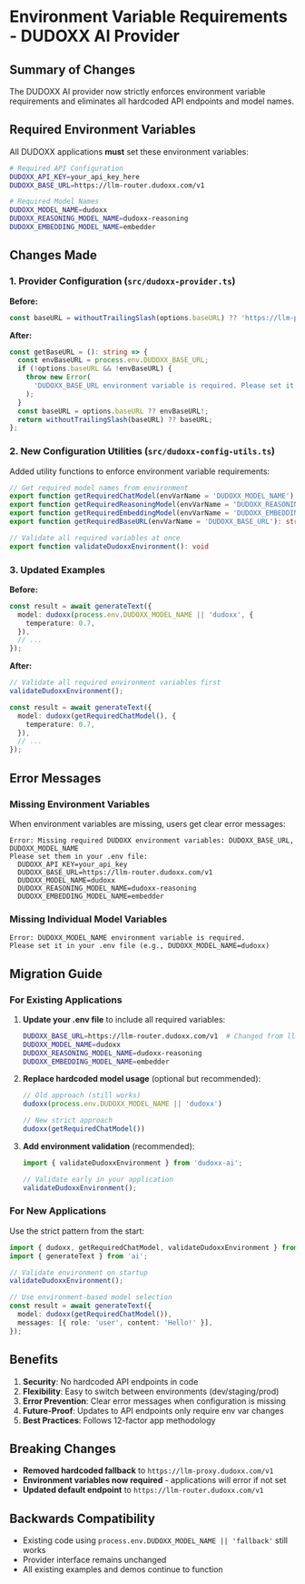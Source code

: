 # Environment Variable Requirements - DUDOXX AI Provider

## Summary of Changes

The DUDOXX AI provider now strictly enforces environment variable requirements and eliminates all hardcoded API endpoints and model names.

## Required Environment Variables

All DUDOXX applications **must** set these environment variables:

```bash
# Required API Configuration
DUDOXX_API_KEY=your_api_key_here
DUDOXX_BASE_URL=https://llm-router.dudoxx.com/v1

# Required Model Names
DUDOXX_MODEL_NAME=dudoxx
DUDOXX_REASONING_MODEL_NAME=dudoxx-reasoning  
DUDOXX_EMBEDDING_MODEL_NAME=embedder
```

## Changes Made

### 1. Provider Configuration (`src/dudoxx-provider.ts`)

**Before:**
```typescript
const baseURL = withoutTrailingSlash(options.baseURL) ?? 'https://llm-proxy.dudoxx.com/v1';
```

**After:**
```typescript
const getBaseURL = (): string => {
  const envBaseURL = process.env.DUDOXX_BASE_URL;
  if (!options.baseURL && !envBaseURL) {
    throw new Error(
      'DUDOXX_BASE_URL environment variable is required. Please set it in your .env file (e.g., DUDOXX_BASE_URL=https://llm-router.dudoxx.com/v1)'
    );
  }
  const baseURL = options.baseURL ?? envBaseURL!;
  return withoutTrailingSlash(baseURL) ?? baseURL;
};
```

### 2. New Configuration Utilities (`src/dudoxx-config-utils.ts`)

Added utility functions to enforce environment variable requirements:

```typescript
// Get required model names from environment
export function getRequiredChatModel(envVarName = 'DUDOXX_MODEL_NAME'): DudoxxChatModelId
export function getRequiredReasoningModel(envVarName = 'DUDOXX_REASONING_MODEL_NAME'): DudoxxChatModelId  
export function getRequiredEmbeddingModel(envVarName = 'DUDOXX_EMBEDDING_MODEL_NAME'): DudoxxEmbeddingModelId
export function getRequiredBaseURL(envVarName = 'DUDOXX_BASE_URL'): string

// Validate all required variables at once
export function validateDudoxxEnvironment(): void
```

### 3. Updated Examples

**Before:**
```typescript
const result = await generateText({
  model: dudoxx(process.env.DUDOXX_MODEL_NAME || 'dudoxx', {
    temperature: 0.7,
  }),
  // ...
});
```

**After:**
```typescript
// Validate all required environment variables first
validateDudoxxEnvironment();

const result = await generateText({
  model: dudoxx(getRequiredChatModel(), {
    temperature: 0.7,
  }),
  // ...
});
```

## Error Messages

### Missing Environment Variables
When environment variables are missing, users get clear error messages:

```
Error: Missing required DUDOXX environment variables: DUDOXX_BASE_URL, DUDOXX_MODEL_NAME
Please set them in your .env file:
  DUDOXX_API_KEY=your_api_key
  DUDOXX_BASE_URL=https://llm-router.dudoxx.com/v1
  DUDOXX_MODEL_NAME=dudoxx
  DUDOXX_REASONING_MODEL_NAME=dudoxx-reasoning
  DUDOXX_EMBEDDING_MODEL_NAME=embedder
```

### Missing Individual Model Variables
```
Error: DUDOXX_MODEL_NAME environment variable is required. 
Please set it in your .env file (e.g., DUDOXX_MODEL_NAME=dudoxx)
```

## Migration Guide

### For Existing Applications

1. **Update your .env file** to include all required variables:
   ```bash
   DUDOXX_BASE_URL=https://llm-router.dudoxx.com/v1  # Changed from llm-proxy
   DUDOXX_MODEL_NAME=dudoxx
   DUDOXX_REASONING_MODEL_NAME=dudoxx-reasoning
   DUDOXX_EMBEDDING_MODEL_NAME=embedder
   ```

2. **Replace hardcoded model usage** (optional but recommended):
   ```typescript
   // Old approach (still works)
   dudoxx(process.env.DUDOXX_MODEL_NAME || 'dudoxx')
   
   // New strict approach  
   dudoxx(getRequiredChatModel())
   ```

3. **Add environment validation** (recommended):
   ```typescript
   import { validateDudoxxEnvironment } from 'dudoxx-ai';
   
   // Validate early in your application
   validateDudoxxEnvironment();
   ```

### For New Applications

Use the strict pattern from the start:

```typescript
import { dudoxx, getRequiredChatModel, validateDudoxxEnvironment } from 'dudoxx-ai';
import { generateText } from 'ai';

// Validate environment on startup
validateDudoxxEnvironment();

// Use environment-based model selection
const result = await generateText({
  model: dudoxx(getRequiredChatModel()),
  messages: [{ role: 'user', content: 'Hello!' }],
});
```

## Benefits

1. **Security**: No hardcoded API endpoints in code
2. **Flexibility**: Easy to switch between environments (dev/staging/prod)
3. **Error Prevention**: Clear error messages when configuration is missing
4. **Future-Proof**: Updates to API endpoints only require env var changes
5. **Best Practices**: Follows 12-factor app methodology

## Breaking Changes

- **Removed hardcoded fallback** to `https://llm-proxy.dudoxx.com/v1`
- **Environment variables now required** - applications will error if not set
- **Updated default endpoint** to `https://llm-router.dudoxx.com/v1`

## Backwards Compatibility

- Existing code using `process.env.DUDOXX_MODEL_NAME || 'fallback'` still works
- Provider interface remains unchanged
- All existing examples and demos continue to function